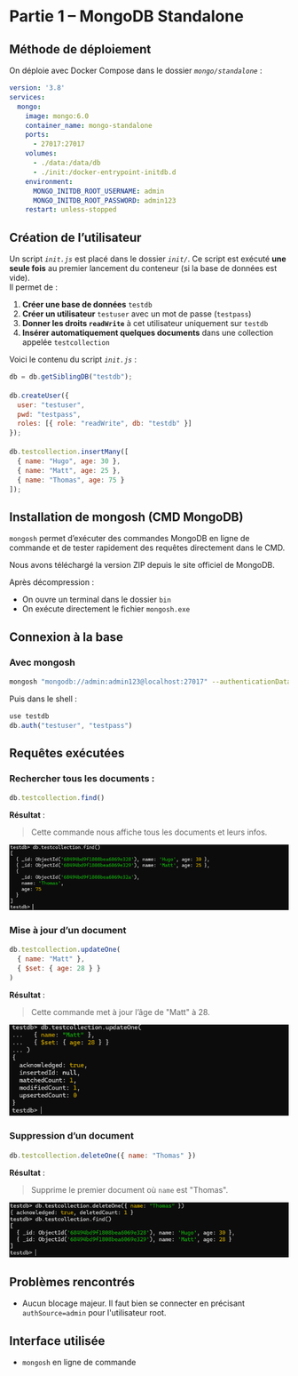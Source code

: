# Partie 1 – MongoDB Standalone

## Méthode de déploiement

On déploie avec Docker Compose dans le dossier *`mongo/standalone`* :

```yaml
version: '3.8'
services:
  mongo:
    image: mongo:6.0
    container_name: mongo-standalone
    ports:
      - 27017:27017
    volumes:
      - ./data:/data/db
      - ./init:/docker-entrypoint-initdb.d
    environment:
      MONGO_INITDB_ROOT_USERNAME: admin
      MONGO_INITDB_ROOT_PASSWORD: admin123
    restart: unless-stopped
```

## Création de l’utilisateur

Un script *`init.js`* est placé dans le dossier *`init/`*. Ce script est exécuté **une seule fois** au premier lancement du conteneur (si la base de données est vide).  
Il permet de :
1. **Créer une base de données** `testdb`
2. **Créer un utilisateur** `testuser` avec un mot de passe (`testpass`)
3. **Donner les droits `readWrite`** à cet utilisateur uniquement sur `testdb`
4. **Insérer automatiquement quelques documents** dans une collection appelée `testcollection`

Voici le contenu du script *`init.js`* :

```js
db = db.getSiblingDB("testdb");

db.createUser({
  user: "testuser",
  pwd: "testpass",
  roles: [{ role: "readWrite", db: "testdb" }]
});

db.testcollection.insertMany([
  { name: "Hugo", age: 30 },
  { name: "Matt", age: 25 },
  { name: "Thomas", age: 75 }
]);
```
## Installation de mongosh (CMD MongoDB)

`mongosh` permet d’exécuter des commandes MongoDB en ligne de commande et de tester rapidement des requêtes directement dans le CMD.

Nous avons téléchargé la version ZIP depuis le site officiel de MongoDB.

Après décompression :
- On ouvre un terminal dans le dossier `bin`
- On exécute directement le fichier `mongosh.exe`

## Connexion à la base

### Avec mongosh 

```bash
mongosh "mongodb://admin:admin123@localhost:27017" --authenticationDatabase admin
```

Puis dans le shell :

```js
use testdb
db.auth("testuser", "testpass")
```



## Requêtes exécutées

### Rechercher tous les documents :

```js
db.testcollection.find()
```

**Résultat** :
> Cette commande nous affiche tous les documents et leurs infos.

![alt text](image.png)

### Mise à jour d’un document

```js
db.testcollection.updateOne(
  { name: "Matt" },
  { $set: { age: 28 } }
)
```
**Résultat** :
> Cette commande met à jour l’âge de "Matt" à 28.

![alt text](image-1.png)

### Suppression d’un document

```js
db.testcollection.deleteOne({ name: "Thomas" })
```
**Résultat** :
> Supprime le premier document où `name` est "Thomas".

![alt text](image-2.png)

## Problèmes rencontrés

- Aucun blocage majeur. Il faut bien se connecter en précisant `authSource=admin` pour l'utilisateur root.


## Interface utilisée

- `mongosh` en ligne de commande



